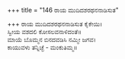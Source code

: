 +++
title = "146 ರಾಯ ಮುದಿದಶರಥನನಾಡಿಸುತ"

+++
ರಾಯ ಮುದಿದಶರಥನನಾಡಿಸುತ ಕೈಕೇಯಿ।  
ಸ್ವೀಯ ವಶದಲಿ ಕೋಸಲವನಾಳಿದಂತೆ॥  
ಮಾಯೆ ಬೊಮ್ಮನ ಬಿನದವಡಿಸಿ ನಮ್ಮೀ ಜಗವ।  
ಕಾಯುವಳು ತನ್ನಿಚ್ಛೆ - ಮಂಕುತಿಮ್ಮ॥  
